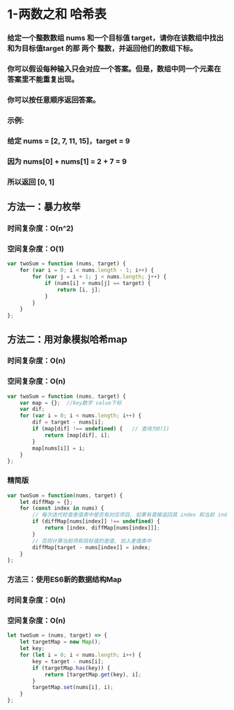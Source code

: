 # 1-两数之和   哈希表

### 给定一个整数数组 **nums** 和一个目标值 target，请你在该数组中找出和为目标值target 的那 **两个 整数**，并**返回**他们的**数组下标**。

### 你可以假设每种输入只会对应一个答案。但是，数组中同一个元素在答案里不能重复出现。

### 你可以按任意顺序返回答案。

### **示例:**

### 给定 nums = [2, 7, 11, 15]，target = 9

### 因为 nums[0] + nums[1] = 2 + 7 = 9

### 所以返回 [0, 1]



## 方法一：暴力枚举

### 时间复杂度：O(n^2)

### 空间复杂度：O(1)

```javascript
var twoSum = function (nums, target) {
    for (var i = 0; i < nums.length - 1; i++) {
        for (var j = i + 1; j < nums.length; j++) {
            if (nums[i] + nums[j] == target) {
                return [i, j];
            }
        }
    }
};
```



## 方法二：用对象模拟哈希map

### 时间复杂度：O(n)

### 空间复杂度：O(n)

```javascript
var twoSum = function (nums, target) {
    var map = {};  //key数字 value下标
    var dif;
    for (var i = 0; i < nums.length; i++) {
        dif = target - nums[i];
        if (map[dif] !== undefined) {   // 查询为O(1)
            return [map[dif], i];
        }
        map[nums[i]] = i;
    }
};
```

### 精简版

```javascript
var twoSum = function(nums, target) {
    let diffMap = {};
    for (const index in nums) {
        // 每次迭代检查差值表中是否有对应项目, 如果有直接返回其 index 和当前 index
        if (diffMap[nums[index]] !== undefined) {
            return [index, diffMap[nums[index]]];
        }
        // 否则计算当前项和目标值的差值, 加入差值表中
        diffMap[target - nums[index]] = index;
    }
};
```



### 方法三：使用ES6新的数据结构Map

### 时间复杂度：O(n)

### 空间复杂度：O(n)

```javascript
let twoSum = (nums, target) => {
    let targetMap = new Map();
    let key;
    for (let i = 0; i < nums.length; i++) {
        key = target - nums[i];
        if (targetMap.has(key)) {
            return [targetMap.get(key), i];
        }
        targetMap.set(nums[i], i);
    }
};
```



